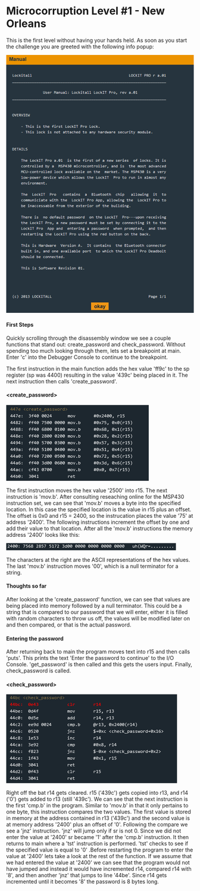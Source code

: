 # Microcorruption Level #1 - New Orleans
This is the first level without having your hands held.
As soon as you start the challenge you are greeted with the following info popup:

![](New_Orleans_Images/New_Orleans_Info.png)

#### First Steps
Quickly scrolling through the disassembly window we see a couple functions that stand out: create_password and check_password.
Without spending too much looking through them, lets set a breakpoint at main.
Enter 'c' into the Debugger Console to continue to the breakpoint.

The first instruction in the main function adds the hex value 'ff9c' to the sp register (sp was 4400) resulting in the value '439c' being placed in it.
The next instruction then calls 'create_password'.

#### <create_password>

![](New_Orleans_Images/create_password.png)

The first instruction moves the hex value '2500' into r15. The next instruction is 'mov.b'. After consulting reseaching online for the MSP430 instruction set, we can see that 'mov.b' moves a byte into the specified location. In this case the specified location is the value in r15 plus an offset. The offset is 0x0 and r15 = 2400, so the instrucation places the value '75' at address '2400'. The following instructions increment the offset by one and add their value to that location. After all the 'mov.b' instructions the memory address '2400' looks like this:  

![](New_Orleans_Images/Memory_password.png)

The characters at the right are the ASCII representations of the hex values. The last 'mov.b' instruction moves '00', which is a null terminator for a string. 

#### Thoughts so far
After looking at the 'create_password' function, we can see that values are being placed into memory followed by a null terminator. This could be a string that is compared to our password that we will enter, either it is filled with random characters to throw us off, the values will be modified later on and then compared, or that is the actual password.

#### Entering the password
After returning back to main the program moves text into r15 and then calls 'puts'. This prints the text 'Enter the password to continue' to the I/O Console. 'get_password' is then called and this gets the users input. Finally, check_password is called.

#### <check_password>

![](New_Orleans_Images/check_password.png)

Right off the bat r14 gets cleared. r15 ('439c') gets copied into r13, and r14 ('0') gets added to r13 (still '439c'). We can see that the next instruction is the first 'cmp.b' in the program. Similar to 'mov.b' in that it only pertains to one byte, this instruction compares the two values. The first value is stored in memory at the address contained in r13 ('439c') and the second value is at memory address '2400' plus an offset of '0'. Following the compare we see a 'jnz' instruction. 'jnz' will jump only if sr is not 0. Since we did not enter the value at '2400' sr became '1' after the 'cmp.b' instruction. It then returns to main where a 'tst' instruction is performed. 'tst' checks to see if the specified value is equal to '0' .Before restarting the program to enter the value at '2400' lets take a look at the rest of the function. If we assume that we had entered the value at '2400' we can see that the program would not have jumped and instead it would have incremented r14, compared r14 with '8', and then another 'jnz' that jumps to line '44be'. Since r14 gets incremented until it becomes '8' the password is 8 bytes long.


